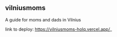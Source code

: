 ## vilniusmoms

A guide for moms and dads in Vilnius

link to deploy: https://vilniusmoms-holq.vercel.app/_
